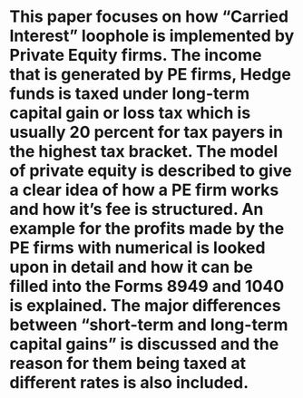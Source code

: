 # This paper focuses on how “Carried Interest” loophole is implemented by Private Equity firms. The income that is generated by PE firms, Hedge funds is taxed under long-term capital gain or loss tax which is usually 20 percent for tax payers in the highest tax bracket. The model of private equity is described to give a clear idea of how a PE firm works and how it’s fee is structured. An example for the profits made by the PE firms with numerical is looked upon in detail and how it can be filled into the Forms 8949 and 1040 is explained. The major differences between “short-term and long-term capital gains” is discussed and the reason for them being taxed at different rates is also included.
